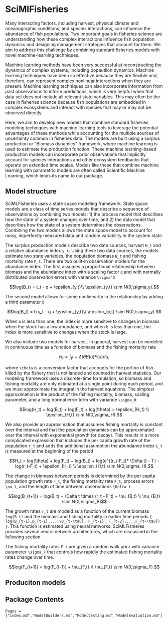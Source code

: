 # SciMlFisheries

Many interacting factors, including harvest, physical climate and oceanographic conditions, and species interactions, can influence the abundance of fish populations. Two important goals in fisheries science are understanding how these complex interactions influence fish population dynamics and designing management strategies that account for them. We aim to address this challenge by combining standard fisheries models with novel machine-learning techniques.


Machine learning methods have been very successful at reconstructing the dynamics of complex systems, including popautlion dynamics. Machine learning techniques have been so effective because they are flexible and, therefore, can represent complex nonlinear interactions when they are present. Machine learning techniques can also incorporate information from past observations to inform predictions, which is very helpful when that data set does not include all relevant state variables. This may often be the case in fisheries science because fish populations are embedded in complex ecosystems and interact with species that may or may not be observed directly.


Here, we aim to develop new models that combine standard fisheries modeling techniques with machine learning tools to leverage the potential advantages of these methods while accounting for the multiple sources of uncertainty common in fisheries data. The models are built using a surplus production or "Biomass dynamics” framework, where machine learning is used to estimate the production function.  These machine learning-based production models can incorporate prior observations that implicitly account for species interactions and other ecosystem feedbacks that operate on extended time scales. Models like these that combine machine learning with parametric models are often called Scientific Machine Learning, which lends its name to our package.


## Model structure 

SciMLFisheries uses a state space modeling framework. State space models are a class of time series models that describe a sequence of observations by combining two models: 1) the process model that describes how the state of a system changes over time, and 2) the data model that describes how the state of a system determines the observations. Combining the two models allows the state space model to account for noisy, imperfectly measured data and random variability in the system state.

The surplus production models describe two data sources, harvest ``H_t`` and a relative abundance index ``y_t``. Using these two data sources, the models estimate two state variables, the population biomass ``B_t`` and fishing mortality rate ``F_t``. There are two built-in observation models for the abundance index. The first assumes a proportional relationship between biomass and the abundance index with a scaling factor ``q`` and with normally distributed observaiton errors with variance ``\sigma^2``
```math
log(B_t) = t_t - q + \epsilon_{y,t}\\
\epsilon_{y,t} \sim N(0,\sigma_y).
```
The second model allows for some nonlinearity in the relationship by adding a third parameter ``b``
```math
log(B_t) = b y_t - q + \epsilon_{y,t}\\
\epsilon_{y,t} \sim N(0,\sigma_y).
```
When ``b`` is less than one, the index is more sensitive to changes in biomass when the stock has a low abundance, and when ``b`` is less than one, the index is more sensitive to changes when the stock is large.

We also include two models for harvest. In general, harvest can be modeled in continuous time as a function of biomass and the fishing mortality rate
```math
H_t = \int_{t}{t+\Delta t} \theta B(u)F(u)du,
```
where ``\theta`` is a conversion factor that accounts for the portion of fish killed by the fishery that is not landed and counted in harvest statistics. Our modeling framework uses a discrete-time formulation, so biomass and fishing mortality are only estimated at a single point during each period, and we must approximate the integral in the harvest equations. The simplest approximation is the product of the fishing mortality, biomass, scaling parameter, and a long normal error term with variance ``\sigma_H``
```math
log(H_t) = log(B_t) + log(F_t) + log(\theta) + \epsilon_{H_t} \\
    \epsilon_{H,t} \sim N(0,\sigma_H).
```
We also provide an approximation that assumes fishing mortality is constant over the interval and that the population dynamics can be approximated over the interval with exponential growth (or decay). This results in a more complicated expression that includes the per capita growth rate of the population ``r_t`` and adds the additional assumption the abundance index ``i_t`` is measured at the beginning of the period
```math
H_t = log(\theta) + log(F_t) +  log(B_t) + log(e^{(r_t-F_t)* \Delta t} - 1 ) - log(r_t-F_t) + \epsilon_{H_t} \\
    \epsilon_{H,t} \sim N(0,\sigma_H).
```

The change in biomass between periods is determined by the per capita population growth rate ``r_t``, the fishing mortality rate ``F_t``, process errors ``\nu_t``, and the length of time between observations ``\Delta t``
```math
log(B_{t+1}) = log(B_t) + \Delta t \times (r_t - F_t) + \nu_{B,t} \\
    \nu_{B,t} \sim N(0,\sigma_B)
```
The growth rates ``r_t`` are modeld as a function of the current biomass ``log(B_t)`` and the biomass and fishing mortality in earlier time periods ``{ log(B_{t-1},B_{t-1},...,\B_{t-\tau}, F_{t-1}, F_{t-2},...,F_{t-\tau}) }``. This function is estimated using neural networks. SciMLFishieres provides several neural network architectures, which are discussed in the following section.


The fishing mortality rates ``F_t`` are given a random walk prior with variance parameter ``\sigma_F`` that controls how rapidly the estimated fishing mortality rates change over time. 
```math
log(F_{t+1}) = log(F_{t-1}) + \nu_{F,t} \\
    \nu_{F,t} \sim N(0,\sigma_F).
```

## Produciton models


## Package Contents
```@contents
Pages = ["index.md","ModelBuilders.md","Modeltesting.md","ModelEvaluation.md"]
```